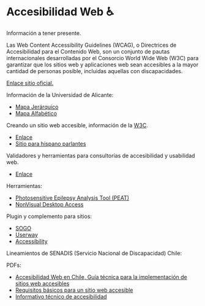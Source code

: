 # Accesibilidad Web :wheelchair: 

Información a tener presente.

Las Web Content Accessibility Guidelines (WCAG), o Directrices de Accesibilidad para el Contenido Web, son un conjunto de pautas internacionales desarrolladas por el Consorcio World Wide Web (W3C) para garantizar que los sitios web y aplicaciones web sean accesibles a la mayor cantidad de personas posible, incluidas aquellas con discapacidades.

[Enlace sitio oficial.](https://www.w3.org/WAI/standards-guidelines/wcag/)

Información de la Universidad de Alicante:

- [Mapa Jerárquico](https://accesibilidadweb.dlsi.ua.es/?menu=mapa-sitio)
- [Mapa Alfabético](https://accesibilidadweb.dlsi.ua.es/?menu=mapa-alfabetico)

Creando un sitio web accesible, información de la [W3C](https://www.w3.org/).
- [Enlace](https://www.w3.org/WAI/gettingstarted/Overview.html.es) 
- [Sitio para hispano parlantes](https://chapters.w3.org/hispano/)

Validadores y herramientas para consultorías de accesibilidad y usabilidad web.
- [Enlace](https://www.usableyaccesible.com/recurso_misvalidadores.php)

Herramientas:
- [Photosensitive Epilepsy Analysis Tool (PEAT)](https://trace.umd.edu/peat/)
- [NonVisual Desktop Access](https://sourceforge.net/projects/nvda/)

Plugin y complemento para sitios:

- [SOGO](https://pluginsmarket.com/downloads/accessibility-plugin/)  
- [Userway](https://userway.org/es/)
- [Accessibility](https://accessibility.cl/)

Lineamientos de SENADIS (Servicio Nacional de Discapacidad) Chile:

PDFs:
- [Accesibilidad Web en Chile, Guía técnica para la implementación de sitios web accesibles](https://kitdigital.gob.cl/archivos/insumos/nuevos/Manual%20Accesibilidad%20Web.pdf)
- [Requisitos básicos para un sitio web accesible](file:///Users/german-rs/Downloads/Requisitos%20b%C3%A1sicos%20para%20un%20sitio%20Web%20Accesible%20feb_2015.pdf)
- [Informativo técnico de accesibilidad](/documentos/InformativoTecnico.pdf)


